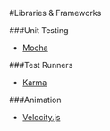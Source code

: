 #Libraries & Frameworks

###Unit Testing

* [Mocha](http://mochajs.org/)

###Test Runners

* [Karma](http://karma-runner.github.io/0.12/index.html)

###Animation

* [Velocity.js](http://julian.com/research/velocity/)